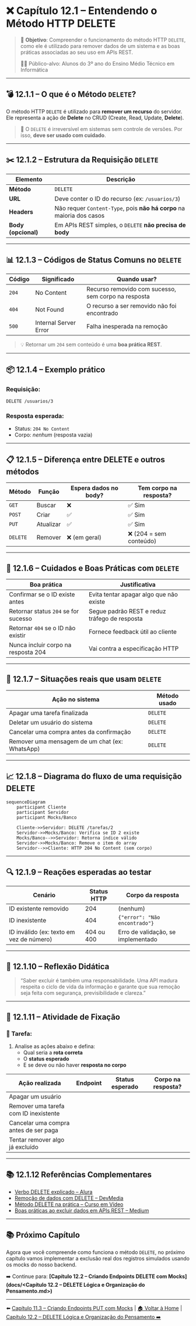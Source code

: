 # ❌ Capítulo 12.1 – Entendendo o Método HTTP DELETE

> 🎯 **Objetivo**: Compreender o funcionamento do método HTTP `DELETE`, como ele é utilizado para remover dados de um sistema e as boas práticas associadas ao seu uso em APIs REST.
>
> 👨‍🎓 Público-alvo: Alunos do 3º ano do Ensino Médio Técnico em Informática

---

## 💣 12.1.1 – O que é o Método `DELETE`?

O método HTTP `DELETE` é utilizado para **remover um recurso** do servidor.  
Ele representa a ação de **Delete** no CRUD (Create, Read, Update, **Delete**).

> 🧠 O `DELETE` é irreversível em sistemas sem controle de versões. Por isso, **deve ser usado com cuidado**.

---

## ✂️ 12.1.2 – Estrutura da Requisição `DELETE`

| Elemento            | Descrição                                                    |
| ------------------- | ------------------------------------------------------------ |
| **Método**          | `DELETE`                                                     |
| **URL**             | Deve conter o ID do recurso (ex: `/usuarios/3`)              |
| **Headers**         | Não requer `Content-Type`, pois **não há corpo** na maioria dos casos |
| **Body (opcional)** | Em APIs REST simples, o `DELETE` **não precisa de body**     |

---

## 📊 12.1.3 – Códigos de Status Comuns no `DELETE`

| Código | Significado           | Quando usar?                                        |
| ------ | --------------------- | --------------------------------------------------- |
| `204`  | No Content            | Recurso removido com sucesso, sem corpo na resposta |
| `404`  | Not Found             | O recurso a ser removido não foi encontrado         |
| `500`  | Internal Server Error | Falha inesperada na remoção                         |

> 💡 Retornar um `204` sem conteúdo é uma **boa prática REST**.

---

## 📦 12.1.4 – Exemplo prático

### Requisição:

```http
DELETE /usuarios/3
```

### Resposta esperada:

- Status: `204 No Content`
- Corpo: *nenhum* (resposta vazia)

------

## 📋 12.1.5 – Diferença entre DELETE e outros métodos

| Método   | Função    | Espera dados no body? | Tem corpo na resposta? |
| -------- | --------- | --------------------- | ---------------------- |
| `GET`    | Buscar    | ❌                     | ✅ Sim                  |
| `POST`   | Criar     | ✅                     | ✅ Sim                  |
| `PUT`    | Atualizar | ✅                     | ✅ Sim                  |
| `DELETE` | Remover   | ❌ (em geral)          | ❌ (204 = sem conteúdo) |

------

## 🔐 12.1.6 – Cuidados e Boas Práticas com `DELETE`

| Boa prática                          | Justificativa                                 |
| ------------------------------------ | --------------------------------------------- |
| Confirmar se o ID existe antes       | Evita tentar apagar algo que não existe       |
| Retornar status `204` se for sucesso | Segue padrão REST e reduz tráfego de resposta |
| Retornar `404` se o ID não existir   | Fornece feedback útil ao cliente              |
| Nunca incluir corpo na resposta 204  | Vai contra a especificação HTTP               |

------

## 🧠 12.1.7 – Situações reais que usam `DELETE`

| Ação no sistema                                | Método usado |
| ---------------------------------------------- | ------------ |
| Apagar uma tarefa finalizada                   | `DELETE`     |
| Deletar um usuário do sistema                  | `DELETE`     |
| Cancelar uma compra antes da confirmação       | `DELETE`     |
| Remover uma mensagem de um chat (ex: WhatsApp) | `DELETE`     |

------

## 📈 12.1.8 – Diagrama do fluxo de uma requisição DELETE

```mermaid
sequenceDiagram
    participant Cliente
    participant Servidor
    participant Mocks/Banco

    Cliente->>Servidor: DELETE /tarefas/2
    Servidor->>Mocks/Banco: Verifica se ID 2 existe
    Mocks/Banco-->>Servidor: Retorna índice válido
    Servidor->>Mocks/Banco: Remove o item do array
    Servidor-->>Cliente: HTTP 204 No Content (sem corpo)
```

------

## 🔍 12.1.9 – Reações esperadas ao testar

| Cenário                                  | Status HTTP | Corpo da resposta                  |
| ---------------------------------------- | ----------- | ---------------------------------- |
| ID existente removido                    | 204         | (nenhum)                           |
| ID inexistente                           | 404         | `{"error": "Não encontrado"}`      |
| ID inválido (ex: texto em vez de número) | 404 ou 400  | Erro de validação, se implementado |

------

## 🧠 12.1.10 – Reflexão Didática

> “Saber excluir é também uma responsabilidade. Uma API madura respeita o ciclo de vida da informação e garante que sua remoção seja feita com segurança, previsibilidade e clareza.”

------

## 📝 12.1.11 – Atividade de Fixação

### 📌 Tarefa:

1. Analise as ações abaixo e defina:
   - Qual seria a **rota correta**
   - O **status esperado**
   - E se deve ou não haver **resposta no corpo**

| Ação realizada                        | Endpoint | Status esperado | Corpo na resposta? |
| ------------------------------------- | -------- | --------------- | ------------------ |
| Apagar um usuário                     |          |                 |                    |
| Remover uma tarefa com ID inexistente |          |                 |                    |
| Cancelar uma compra antes de ser paga |          |                 |                    |
| Tentar remover algo já excluído       |          |                 |                    |

---

## 📚 12.1.12 Referências Complementares

- [Verbo DELETE explicado – Alura](https://www.alura.com.br/artigos/o-que-e-o-protocolo-http)
- [Remoção de dados com DELETE – DevMedia](https://www.devmedia.com.br/api-rest-com-delete/29865)
- [Método DELETE na prática – Curso em Vídeo](https://www.youtube.com/watch?v=iAKnBME5Fqo&t=1001s)
- [Boas práticas ao excluir dados em APIs REST – Medium](https://medium.com/@ruanmartinelli/remocao-segura-de-recursos-em-apis-rest-1b7e8e0d69b3)

---

## 📚 Próximo Capítulo

Agora que você compreende como funciona o método `DELETE`, no próximo capítulo vamos implementar a exclusão real dos registros simulados usando os mocks do nosso backend.

➡️ Continue para: **[Capítulo 12.2 – Criando Endpoints DELETE com Mocks](docs/<Capítulo 12.2 – DELETE Lógica e Organização do Pensamento.md>)**

------

⬅️ [Capítulo 11.3 – Criando Endpoints PUT com Mocks](<Capítulo 11.3 – Criando Endpoints PUT com Mocks.md>) | [🏠 Voltar à Home](<README.md>) | [Capítulo 12.2 – DELETE Lógica e Organização do Pensamento ➡️](<Capítulo 12.2 – DELETE Lógica e Organização do Pensamento.md>)
